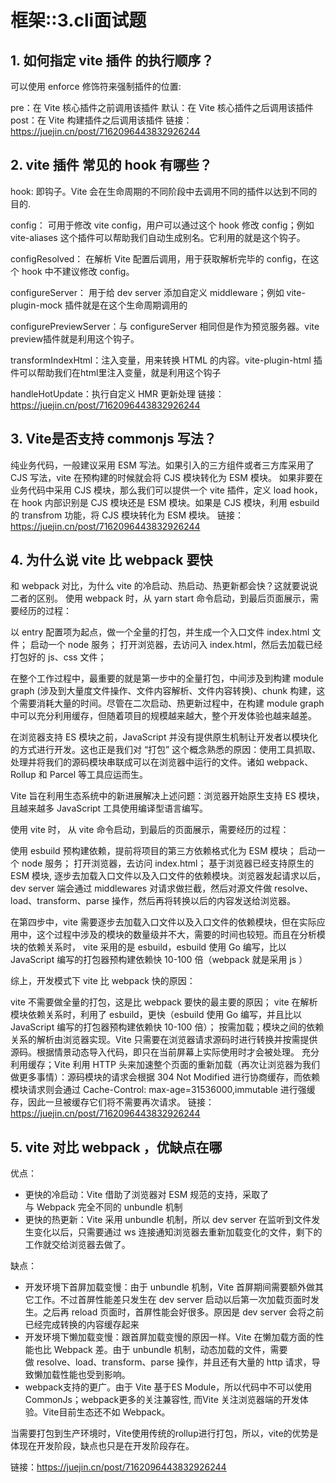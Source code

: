 # 框架::3.cli面试题

## 1. 如何指定 vite 插件 的执行顺序？

可以使用 enforce 修饰符来强制插件的位置:

pre：在 Vite 核心插件之前调用该插件
默认：在 Vite 核心插件之后调用该插件
post：在 Vite 构建插件之后调用该插件
链接：<https://juejin.cn/post/7162096443832926244>

## 2. vite 插件 常见的 hook 有哪些？

hook: 即钩子。Vite 会在生命周期的不同阶段中去调用不同的插件以达到不同的目的.

config： 可用于修改 vite config，用户可以通过这个 hook 修改 config；例如 vite-aliases 这个插件可以帮助我们自动生成别名。它利用的就是这个钩子。

configResolved： 在解析 Vite 配置后调用，用于获取解析完毕的 config，在这个 hook 中不建议修改 config。

configureServer： 用于给 dev server 添加自定义 middleware；例如 vite-plugin-mock 插件就是在这个生命周期调用的

configurePreviewServer：与 configureServer 相同但是作为预览服务器。vite preview插件就是利用这个钩子。

transformIndexHtml：注入变量，用来转换 HTML 的内容。vite-plugin-html 插件可以帮助我们在html里注入变量，就是利用这个钩子

handleHotUpdate：执行自定义 HMR 更新处理
链接：<https://juejin.cn/post/7162096443832926244>

## 3. Vite是否支持 commonjs 写法？

纯业务代码，一般建议采用 ESM 写法。如果引入的三方组件或者三方库采用了 CJS 写法，vite 在预构建的时候就会将 CJS 模块转化为 ESM 模块。
如果非要在业务代码中采用 CJS 模块，那么我们可以提供一个 vite 插件，定义 load hook，在 hook 内部识别是 CJS 模块还是 ESM 模块。如果是 CJS 模块，利用 esbuild 的 transfrom 功能，将 CJS 模块转化为 ESM 模块。
链接：<https://juejin.cn/post/7162096443832926244>

## 4. 为什么说 vite 比 webpack 要快

和 webpack 对比，为什么 vite 的冷启动、热启动、热更新都会快？这就要说说二者的区别。
使用 webpack 时，从 yarn start 命令启动，到最后页面展示，需要经历的过程：

以 entry 配置项为起点，做一个全量的打包，并生成一个入口文件 index.html 文件；
启动一个 node 服务；
打开浏览器，去访问入 index.html，然后去加载已经打包好的 js、css 文件；

在整个工作过程中，最重要的就是第一步中的全量打包，中间涉及到构建 module graph (涉及到大量度文件操作、文件内容解析、文件内容转换)、chunk 构建，这个需要消耗大量的时间。尽管在二次启动、热更新过程中，在构建 module graph 中可以充分利用缓存，但随着项目的规模越来越大，整个开发体验也越来越差。

在浏览器支持 ES 模块之前，JavaScript 并没有提供原生机制让开发者以模块化的方式进行开发。这也正是我们对 “打包” 这个概念熟悉的原因：使用工具抓取、处理并将我们的源码模块串联成可以在浏览器中运行的文件。诸如 webpack、Rollup 和 Parcel 等工具应运而生。

Vite 旨在利用生态系统中的新进展解决上述问题：浏览器开始原生支持 ES 模块，且越来越多 JavaScript 工具使用编译型语言编写。

使用 vite 时， 从 vite 命令启动，到最后的页面展示，需要经历的过程：

使用 esbuild 预构建依赖，提前将项目的第三方依赖格式化为 ESM 模块；
启动一个 node 服务；
打开浏览器，去访问 index.html；
基于浏览器已经支持原生的 ESM 模块, 逐步去加载入口文件以及入口文件的依赖模块。浏览器发起请求以后，dev server 端会通过 middlewares 对请求做拦截，然后对源文件做 resolve、load、transform、parse 操作，然后再将转换以后的内容发送给浏览器。

在第四步中，vite 需要逐步去加载入口文件以及入口文件的依赖模块，但在实际应用中，这个过程中涉及的模块的数量级并不大，需要的时间也较短。而且在分析模块的依赖关系时， vite 采用的是 esbuild，esbuild 使用 Go 编写，比以 JavaScript 编写的打包器预构建依赖快 10-100 倍（webpack 就是采用 js ）

综上，开发模式下 vite 比 webpack 快的原因：

vite 不需要做全量的打包，这是比 webpack 要快的最主要的原因；
vite 在解析模块依赖关系时，利用了 esbuild，更快（esbuild 使用 Go 编写，并且比以 JavaScript 编写的打包器预构建依赖快 10-100 倍）；
按需加载；模块之间的依赖关系的解析由浏览器实现。Vite 只需要在浏览器请求源码时进行转换并按需提供源码。根据情景动态导入代码，即只在当前屏幕上实际使用时才会被处理。
充分利用缓存；Vite 利用 HTTP 头来加速整个页面的重新加载（再次让浏览器为我们做更多事情）：源码模块的请求会根据 304 Not Modified 进行协商缓存，而依赖模块请求则会通过 Cache-Control: max-age=31536000,immutable 进行强缓存，因此一旦被缓存它们将不需要再次请求。
链接：<https://juejin.cn/post/7162096443832926244>

## 5. vite 对比 webpack ，优缺点在哪

优点：

* 更快的冷启动：Vite 借助了浏览器对 ESM 规范的支持，采取了与 Webpack 完全不同的 unbundle 机制
* 更快的热更新：Vite 采用 unbundle 机制，所以 dev server 在监听到文件发生变化以后，只需要通过 ws 连接通知浏览器去重新加载变化的文件，剩下的工作就交给浏览器去做了。

缺点：

* 开发环境下首屏加载变慢：由于 unbundle 机制，Vite 首屏期间需要额外做其它工作。不过首屏性能差只发生在 dev server 启动以后第一次加载页面时发生。之后再 reload 页面时，首屏性能会好很多。原因是 dev server 会将之前已经完成转换的内容缓存起来
* 开发环境下懒加载变慢：跟首屏加载变慢的原因一样。Vite 在懒加载方面的性能也比 Webpack 差。由于 unbundle 机制，动态加载的文件，需要做 resolve、load、transform、parse 操作，并且还有大量的 http 请求，导致懒加载性能也受到影响。
* webpack支持的更广。由于 Vite 基于ES Module，所以代码中不可以使用CommonJs；webpack更多的关注兼容性, 而Vite 关注浏览器端的开发体验。Vite目前生态还不如 Webpack。

当需要打包到生产环境时，Vite使用传统的rollup进行打包，所以，vite的优势是体现在开发阶段，缺点也只是在开发阶段存在。

链接：<https://juejin.cn/post/7162096443832926244>

